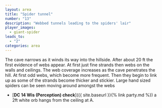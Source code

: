 ```yaml
---
layout: area
title: "Spider tunnel"
number: "13"
description: "Webbed tunnels leading to the spiders' lair"
player_images:
  - giant-spider
leads_to:
  - "2"
categories: area
---
```

The cave narrows as it winds its way into the hillside.  After about 20 ft the first evidence of webs appear.  At first just fine strands then webs on the walls and ceilings.  The web coverage increases as the cave penetrates the hill.  At first odd webs, which become more frequent.  Then they begin to link up as some of the strands become thicker and stickier.  Large hand sized spiders can be seen moving around amongst the webs 

* [**DC 14 Wis (Perception) check**]({{ site.baseurl }}{% link party.md %}) a 2ft white orb hangs from the ceiling at A.
